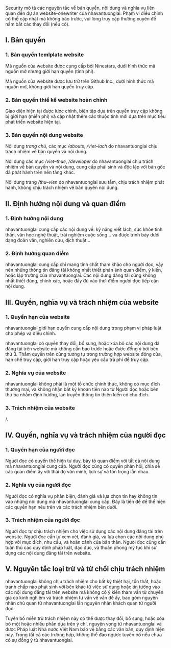 Security mô tả các nguyên tắc về bản quyền, nội dung và nghĩa vụ liên quan đến dự án website-onewriter của nhavantuonglai. Phạm vi điều chỉnh có thể cập nhật mà không báo trước, vui lòng truy cập thường xuyên để nắm bắt các thay đổi (nếu có).

## I. Bản quyền

### 1. Bản quyền temlplate website

Mã nguồn của website được cung cấp bởi Ninestars, dưới hình thức mã nguồn mở nhưng giới hạn quyền (tính phí).

Mã nguồn của website được lưu trữ trên Github Inc., dưới hình thức mã nguồn mở, không giới hạn quyền truy cập.

### 2. Bản quyền thiế kế website hoàn chỉnh

Giao diện hiện tại được lược chỉnh, biên tập dựa trên quyền truy cập không bị giới hạn (miễn phí) và cập nhật thêm các thuộc tính mới dựa trên mục tiêu phát triển website hiện tại.

### 3. Bản quyền nội dung website

Nội dung _trang chủ_, các mục _/abouts_, _/viet–lach_ do nhavantuonglai chịu trách nhiệm về bản quyền và nội dung.

Nội dung các mục _/viet–thue_, _/developer_ do nhavantuonglai chịu trách nhiệm về bản quyền và nội dung, cung cấp phái sinh và độc lập với bản gốc đã phát hành trên nền tảng khác.

Nội dung trang _/thu–vien_ do nhavantuonglai sưu tầm, chịu trách nhiệm phát hành, không chịu trách nhiệm về bản quyền nội dung.

## II. Định hướng nội dung và quan điểm

### 1. Định hướng nội dung

nhavantuonglai cung cấp các nội dung về: kỹ năng viết lách, sức khỏe tinh thần, văn học nghệ thuật, trải nghiệm cuộc sống… va được trình bày dưới dạng đoản văn, nghiên cứu, dịch thuật…

### 2. Định hướng quan điểm

nhavantuonglai cung cấp chỉ mang tính chất tham khảo cho người đọc, vậy nên những thông tin đăng tải không nhất thiết phản ánh quan điểm, ý kiến, hoặc lập trường của nhavantuonglai. Các nội dung đăng tải cũng không nhất thiết đúng, chính xác, hoặc đầy đủ vào thời điểm người đọc tiếp cận nội dung.

## III. Quyền, nghĩa vụ và trách nhiệm của website

### 1. Quyền hạn của website

nhavantuonglai giới hạn quyền cung cấp nội dung trong phạm vi pháp luật cho phép và điều chỉnh.

nhavantuonglai có quyền thay đổi, bổ sung, hoặc xóa bỏ các nội dung đã đăng tải trên website mà không cần báo trước hoặc được đồng ý bởi bên thứ 3. Thẩm quyền trên cũng tương tự trong trường hợp website đóng cửa, hạn chế truy cập, giới hạn truy cập hoặc yêu cầu trả phí để truy cập.

### 2. Nghĩa vụ của website

nhavantuonglai không phải là một tổ chức chính thức, không có mục đích thương mại, và không nhận bất kỳ khoản tiền nào từ Người đọc hoặc bên thứ ba nhằm định hướng, lan truyền thông tin thiên kiến có chủ đích.

### 3. Trách nhiệm của website

/.

## IV. Quyền, nghĩa vụ và trách nhiệm của người đọc

### 1. Quyền hạn của người đọc

Người đọc có quyền thể hiện tư duy, bày tỏ quan điểm với tất cả nội dung mà nhavantuonglai cung cấp. Người đọc cũng có quyền phản hồi, chia sẻ các quan điểm ấy với thái độ văn minh, lịch sự và tôn trọng lẫn nhau.

### 2. Nghĩa vụ của người đọc

Người đọc có nghĩa vụ phản biện, đánh giá và lựa chọn tin hay không tin vào những nội dung mà nhavantuonglai cung cấp. Đây là tiền đề để thể hiện các quyền hạn nêu trên và các trách nhiệm bên dưới.

### 3. Trách nhiệm của người đọc

Người đọc tự chịu trách nhiệm cho việc sử dụng các nội dung đăng tải trên website. Người đọc cần tự xem xét, đánh giá, và lựa chọn các nội dung phù hợp với mục đích, nhu cầu, và hoàn cảnh của bản thân. Người đọc cũng cần tuân thủ các quy định pháp luật, đạo đức, và thuần phong mỹ tục khi sử dụng các nội dung đăng tải trên website.

## V. Nguyên tắc loại trừ và từ chối chịu trách nhiệm

nhavantuonglai không chịu trách nhiệm cho bất kỳ thiệt hại, tổn thất, hoặc tranh chấp nào phát sinh với bên khác từ việc sử dụng hoặc tin tưởng vào các nội dung đăng tải trên website mà không có ý kiến tham vấn từ chuyên gia có kinh nghiệm và trách nhiệm tư vấn về vấn đề ấy, bao gồm nguyên nhân chủ quan từ nhavantuonglai lẫn nguyên nhân khách quan từ người đọc.

Tuyên bố miễn trừ trách nhiệm này có thể được thay đổi, bổ sung, hoặc xóa bỏ một hoặc nhiều phần dựa trên ý chí, nguyện vọng từ nhavantuonglai và được Pháp luật Nhà nước Việt Nam bảo vệ bằng các văn bản, quy định hiện này. Trong tất cả các trường hợp, không thể đảo ngược tuyên bố nếu chưa có sự đồng ý từ nhavantuonglai.
